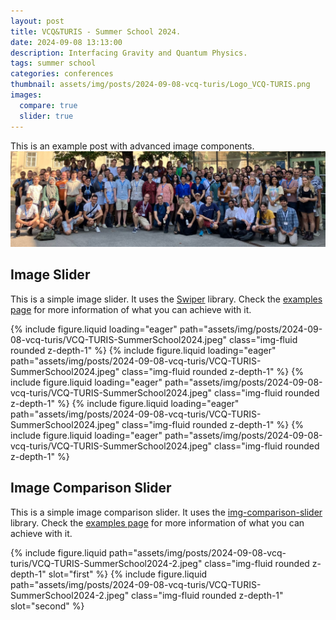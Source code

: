 ```yaml
---
layout: post
title: VCQ&TURIS - Summer School 2024.
date: 2024-09-08 13:13:00
description: Interfacing Gravity and Quantum Physics.
tags: summer school
categories: conferences
thumbnail: assets/img/posts/2024-09-08-vcq-turis/Logo_VCQ-TURIS.png
images:
  compare: true
  slider: true
---
```


This is an example post with advanced image components.
![Minha Imagem](/assets/img/posts/2024-09-08-vcq-turis/VCQ-TURIS-SummerSchool2024-2.jpeg)

## Image Slider

This is a simple image slider. It uses the [Swiper](https://swiperjs.com/) library. Check the [examples page](https://swiperjs.com/demos) for more information of what you can achieve with it.

<swiper-container keyboard="true" navigation="true" pagination="true" pagination-clickable="true" pagination-dynamic-bullets="true" rewind="true">
  <swiper-slide>{% include figure.liquid loading="eager" path="assets/img/posts/2024-09-08-vcq-turis/VCQ-TURIS-SummerSchool2024.jpeg" class="img-fluid rounded z-depth-1" %}</swiper-slide>
  <swiper-slide>{% include figure.liquid loading="eager" path="assets/img/posts/2024-09-08-vcq-turis/VCQ-TURIS-SummerSchool2024.jpeg" class="img-fluid rounded z-depth-1" %}</swiper-slide>
  <swiper-slide>{% include figure.liquid loading="eager" path="assets/img/posts/2024-09-08-vcq-turis/VCQ-TURIS-SummerSchool2024.jpeg" class="img-fluid rounded z-depth-1" %}</swiper-slide>
  <swiper-slide>{% include figure.liquid loading="eager" path="assets/img/posts/2024-09-08-vcq-turis/VCQ-TURIS-SummerSchool2024.jpeg" class="img-fluid rounded z-depth-1" %}</swiper-slide>
  <swiper-slide>{% include figure.liquid loading="eager" path="assets/img/posts/2024-09-08-vcq-turis/VCQ-TURIS-SummerSchool2024.jpeg" class="img-fluid rounded z-depth-1" %}</swiper-slide>
</swiper-container>

## Image Comparison Slider

This is a simple image comparison slider. It uses the [img-comparison-slider](https://img-comparison-slider.sneas.io/) library. Check the [examples page](https://img-comparison-slider.sneas.io/examples.html) for more information of what you can achieve with it.

<img-comparison-slider>
  {% include figure.liquid path="assets/img/posts/2024-09-08-vcq-turis/VCQ-TURIS-SummerSchool2024-2.jpeg" class="img-fluid rounded z-depth-1" slot="first" %}
  {% include figure.liquid path="assets/img/posts/2024-09-08-vcq-turis/VCQ-TURIS-SummerSchool2024-2.jpeg" class="img-fluid rounded z-depth-1" slot="second" %}
</img-comparison-slider>